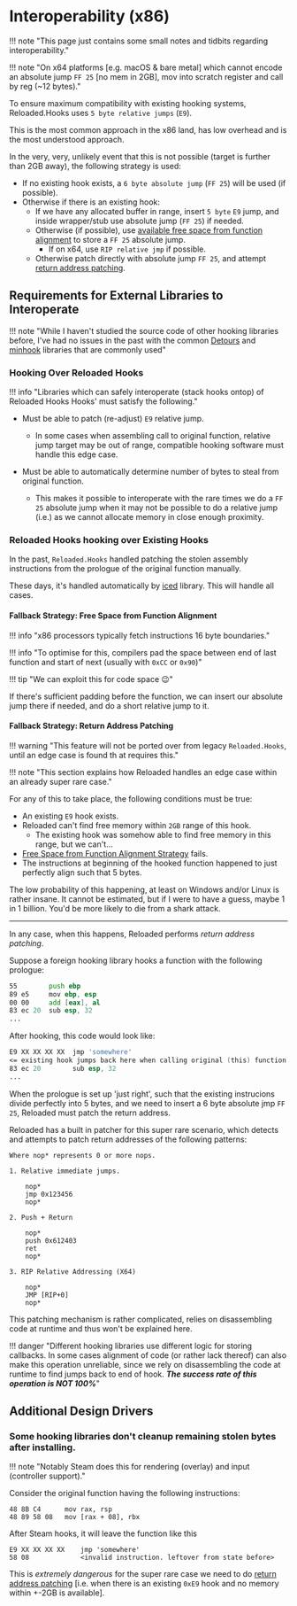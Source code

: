 # Interoperability (x86)

!!! note "This page just contains some small notes and tidbits regarding interoperability."

!!! note "On x64 platforms [e.g. macOS & bare metal] which cannot encode an absolute jump `FF 25` [no mem in 2GB], mov into scratch register and call by reg (~12 bytes)."

To ensure maximum compatibility with existing hooking systems, Reloaded.Hooks uses `5 byte relative jumps` 
(`E9`).  

This is the most common approach in the x86 land, has low overhead and is the most understood approach.  

In the very, very, unlikely event that this is not possible (target is further than 2GB away), 
the following strategy is used:  

- If no existing hook exists, a `6 byte absolute jump` (`FF 25`) will be used (if possible).  
- Otherwise if there is an existing hook:  
    - If we have any allocated buffer in range, insert `5 byte` `E9` jump, and inside wrapper/stub 
      use absolute jump (`FF 25`) if needed.  
    - Otherwise (if possible), use [available free space from function alignment](#fallback-strategy-free-space-from-function-alignment) to store a `FF 25` absolute jump.  
        - If on x64, use `RIP relative jmp` if possible.  
    - Otherwise patch directly with absolute jump `FF 25`, and attempt 
      [return address patching](#fallback-strategy-return-address-patching).  

## Requirements for External Libraries to Interoperate

!!! note "While I haven't studied the source code of other hooking libraries before, I've had no issues in the past with the common [Detours][detours] and [minhook][minhook] libraries that are commonly used"

### Hooking Over Reloaded Hooks 

!!! info "Libraries which can safely interoperate (stack hooks ontop) of Reloaded Hooks Hooks' must satisfy the following."

- Must be able to patch (re-adjust) `E9` relative jump.  
    - In some cases when assembling call to original function, relative jump target may be out of range,
      compatible hooking software must handle this edge case.

- Must be able to automatically determine number of bytes to steal from original function.  
    - This makes it possible to interoperate with the rare times we do a `FF 25` absolute jump when 
      it may not be possible to do a relative jump (i.e.) as we cannot allocate memory in close
      enough proximity. 

### Reloaded Hooks hooking over Existing Hooks

In the past, `Reloaded.Hooks` handled patching the stolen assembly instructions from the prologue
of the original function manually. 

These days, it's handled automatically by [iced] library.
This will handle all cases.

#### Fallback Strategy: Free Space from Function Alignment

!!! info "x86 processors typically fetch instructions 16 byte boundaries."

!!! info "To optimise for this, compilers pad the space between end of last function and start of next (usually with `0xCC` or `0x90`)"

!!! tip "We can exploit this for code space 😉"

If there's sufficient padding before the function, we can insert our absolute jump there if needed,
and do a short relative jump to it.

#### Fallback Strategy: Return Address Patching

!!! warning "This feature will not be ported over from legacy `Reloaded.Hooks`, until an edge case is found th at requires this."

!!! note "This section explains how Reloaded handles an edge case within an already super rare case."

For any of this to take place, the following conditions must be true:  
- An existing `E9` hook exists.  
- Reloaded can't find free memory within `2GB` range of this hook.  
  - The existing hook was somehow able to find free memory in this range, but we can't...  
- [Free Space from Function Alignment Strategy](#fallback-strategy-free-space-from-function-alignment) fails.  
- The instructions at beginning of the hooked function happened to just perfectly align such that 5 bytes.  

The low probability of this happening, at least on Windows and/or Linux is rather insane. It cannot
be estimated, but if I were to have a guess, maybe 1 in 1 billion. You'd be more likely to die 
from a shark attack.

------------------------------

In any case, when this happens, Reloaded performs *return address patching*.  

Suppose a foreign hooking library hooks a function with the following prologue:

```asm
55        push ebp
89 e5     mov ebp, esp
00 00     add [eax], al
83 ec 20  sub esp, 32 
...
```

After hooking, this code would look like:

```asm
E9 XX XX XX XX  jmp 'somewhere'
<= existing hook jumps back here when calling original (this) function
83 ec 20        sub esp, 32 
...
```

When the prologue is set up 'just right', such that the existing instrucions divide perfectly
into 5 bytes, and we need to insert a 6 byte absolute jmp `FF 25`, Reloaded must patch the return address.

Reloaded has a built in patcher for this super rare scenario, which detects and attempts to patch return
addresses of the following patterns:

```
Where nop* represents 0 or more nops.

1. Relative immediate jumps.       

    nop*
    jmp 0x123456
    nop*

2. Push + Return

    nop*
    push 0x612403
    ret
    nop*

3. RIP Relative Addressing (X64)

    nop*
    JMP [RIP+0]
    nop*
```

This patching mechanism is rather complicated, relies on disassembling code at runtime and thus won't be explained here.

!!! danger "Different hooking libraries use different logic for storing callbacks. In some cases alignment of code (or rather lack thereof) can also make this operation unreliable, since we rely on disassembling the code at runtime to find jumps back to end of hook. ***The success rate of this operation is NOT 100%***"

## Additional Design Drivers

### Some hooking libraries don't cleanup remaining stolen bytes after installing.

!!! note "Notably Steam does this for rendering (overlay) and input (controller support)."

Consider the original function having the following instructions:

```
48 8B C4      mov rax, rsp
48 89 58 08   mov [rax + 08], rbx
```

After Steam hooks, it will leave the function like this

```
E9 XX XX XX XX    jmp 'somewhere'
58 08             <invalid instruction. leftover from state before>
```

This is *extremely dangerous* for the super rare case we need to do [return address patching](#return-address-patching) 
[i.e. when there is an existing `0xE9` hook and no memory within +-2GB is available].  

[detours]: https://github.com/microsoft/Detours
[iced]: https://github.com/icedland/iced
[minhook]: https://github.com/TsudaKageyu/minhook.git